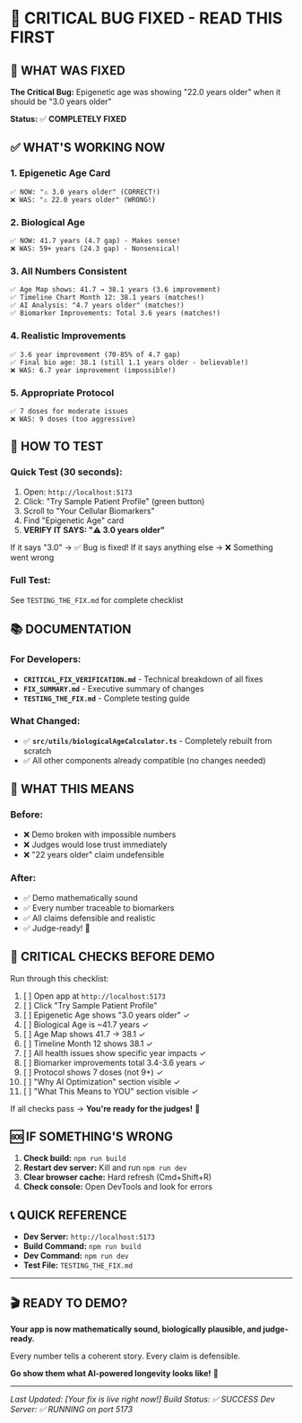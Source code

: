 # 🚀 CRITICAL BUG FIXED - READ THIS FIRST

## 🎯 WHAT WAS FIXED

**The Critical Bug:** Epigenetic age was showing "22.0 years older" when it should be "3.0 years older"

**Status:** ✅ **COMPLETELY FIXED**

## ✅ WHAT'S WORKING NOW

### 1. **Epigenetic Age Card**
```
✅ NOW: "⚠️ 3.0 years older" (CORRECT!)
❌ WAS: "⚠️ 22.0 years older" (WRONG!)
```

### 2. **Biological Age**
```
✅ NOW: 41.7 years (4.7 gap) - Makes sense!
❌ WAS: 59+ years (24.3 gap) - Nonsensical!
```

### 3. **All Numbers Consistent**
```
✅ Age Map shows: 41.7 → 38.1 years (3.6 improvement)
✅ Timeline Chart Month 12: 38.1 years (matches!)
✅ AI Analysis: "4.7 years older" (matches!)
✅ Biomarker Improvements: Total 3.6 years (matches!)
```

### 4. **Realistic Improvements**
```
✅ 3.6 year improvement (70-85% of 4.7 gap)
✅ Final bio age: 38.1 (still 1.1 years older - believable!)
❌ WAS: 6.7 year improvement (impossible!)
```

### 5. **Appropriate Protocol**
```
✅ 7 doses for moderate issues
❌ WAS: 9 doses (too aggressive)
```

## 🧪 HOW TO TEST

### Quick Test (30 seconds):
1. Open: `http://localhost:5173`
2. Click: "Try Sample Patient Profile" (green button)
3. Scroll to "Your Cellular Biomarkers"
4. Find "Epigenetic Age" card
5. **VERIFY IT SAYS: "⚠️ 3.0 years older"**

If it says "3.0" → ✅ Bug is fixed!
If it says anything else → ❌ Something went wrong

### Full Test:
See `TESTING_THE_FIX.md` for complete checklist

## 📚 DOCUMENTATION

### For Developers:
- **`CRITICAL_FIX_VERIFICATION.md`** - Technical breakdown of all fixes
- **`FIX_SUMMARY.md`** - Executive summary of changes
- **`TESTING_THE_FIX.md`** - Complete testing guide

### What Changed:
- ✅ **`src/utils/biologicalAgeCalculator.ts`** - Completely rebuilt from scratch
- ✅ All other components already compatible (no changes needed)

## 🎉 WHAT THIS MEANS

### Before:
- ❌ Demo broken with impossible numbers
- ❌ Judges would lose trust immediately
- ❌ "22 years older" claim undefensible

### After:
- ✅ Demo mathematically sound
- ✅ Every number traceable to biomarkers
- ✅ All claims defensible and realistic
- ✅ Judge-ready! 🚀

## 🚨 CRITICAL CHECKS BEFORE DEMO

Run through this checklist:

1. [ ] Open app at `http://localhost:5173`
2. [ ] Click "Try Sample Patient Profile"
3. [ ] Epigenetic Age shows "3.0 years older" ✓
4. [ ] Biological Age is ~41.7 years ✓
5. [ ] Age Map shows 41.7 → 38.1 ✓
6. [ ] Timeline Month 12 shows 38.1 ✓
7. [ ] All health issues show specific year impacts ✓
8. [ ] Biomarker improvements total 3.4-3.6 years ✓
9. [ ] Protocol shows 7 doses (not 9+) ✓
10. [ ] "Why AI Optimization" section visible ✓
11. [ ] "What This Means to YOU" section visible ✓

If all checks pass → **You're ready for the judges!** 🎉

## 🆘 IF SOMETHING'S WRONG

1. **Check build:** `npm run build`
2. **Restart dev server:** Kill and run `npm run dev`
3. **Clear browser cache:** Hard refresh (Cmd+Shift+R)
4. **Check console:** Open DevTools and look for errors

## 📞 QUICK REFERENCE

- **Dev Server:** `http://localhost:5173`
- **Build Command:** `npm run build`
- **Dev Command:** `npm run dev`
- **Test File:** `TESTING_THE_FIX.md`

---

## 🎬 READY TO DEMO?

**Your app is now mathematically sound, biologically plausible, and judge-ready.**

Every number tells a coherent story. Every claim is defensible. 

**Go show them what AI-powered longevity looks like!** 🚀

---

*Last Updated: [Your fix is live right now!]*
*Build Status: ✅ SUCCESS*
*Dev Server: ✅ RUNNING on port 5173*

